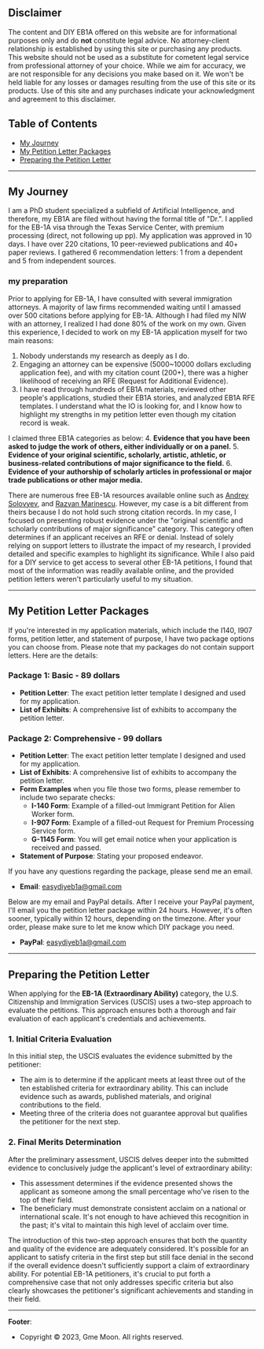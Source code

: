 ## Disclaimer

The content and DIY EB1A offered on this website are for informational purposes only and do **not** constitute legal advice. No attorney-client relationship is established by using this site or purchasing any products. This website should not be used as a substitute for cometent legal service from professional attorney of your choice. While we aim for accuracy, we are not responsible for any decisions you make based on it. We won't be held liable for any losses or damages resulting from the use of this site or its products. Use of this site and any purchases indicate your acknowledgment and agreement to this disclaimer.


## Table of Contents

- [My Journey](#my-journey)
- [My Petition Letter Packages](#my-petition-letter-packages)
- [Preparing the Petition Letter](#preparing-the-petition-letter)

---

## My Journey

I am a PhD student specialized a subfield of Artificial Intelligence, and therefore, my EB1A are filed without having the formal title of "Dr.". I applied for the EB-1A visa through the Texas Service Center, with premium processing (direct, not following up pp). My application was approved in 10 days. I have over 220 citations, 10 peer-reviewed publications and 40+ paper reviews. I gathered 6 recommendation letters: 1 from a dependent and 5 from independent sources. 

### my preparation

Prior to applying for EB-1A, I have consulted with several immigration attorneys. A majority of law firms recommended waiting until I amassed over 500 citations before applying for EB-1A. Although I had filed my NIW with an attorney, I realized I had done 80% of the work on my own. Given this experience, I decided to work on my EB-1A application myself for two main reasons:
1. Nobody understands my research as deeply as I do.
2. Engaging an attorney can be expensive (5000~10000 dollars excluding application fee), and with my citation count (200+), there was a higher likelihood of receiving an RFE (Request for Additional Evidence).
3. I have read through hundreds of EB1A materials, reviewed other people's applications, studied their EB1A stories, and analyzed EB1A RFE templates. I understand what the IO is looking for, and I know how to highlight my strengths in my petition letter even though my citation record is weak.

I claimed three EB1A categories as below:
4. **Evidence that you have been asked to judge the work of others, either individually or on a panel.**
5. **Evidence of your original scientific, scholarly, artistic, athletic, or business-related contributions of major significance to the field.**
6. **Evidence of your authorship of scholarly articles in professional or major trade publications or other major media.**

There are numerous free EB-1A resources available online such as [Andrey Solovyev](https://andreychemist.github.io/story/), and [Razvan Marinescu](https://razvanmarinescu.github.io/green-card-I-140/). However, my case is a bit different from theirs because I do not hold such strong citation records. In my case, I focused on presenting robust evidence under the "original scientific and scholarly contributions of major significance" category. This category often determines if an applicant receives an RFE or denial. Instead of solely relying on support letters to illustrate the impact of my research, I provided detailed and specific examples to highlight its significance. While I also paid for a DIY service to get access to several other EB-1A petitions, I found that most of the information was readily available online, and the provided petition letters weren't particularly useful to my situation.

---

## My Petition Letter Packages

If you're interested in my application materials, which include the I140, I907 forms, petition letter, and statement of purpose, I have two package options you can choose from. Please note that my packages do not contain support letters. Here are the details:

### Package 1: Basic - 89 dollars
- **Petition Letter**: The exact petition letter template I designed and used for my application.
- **List of Exhibits**: A comprehensive list of exhibits to accompany the petition letter.

### Package 2: Comprehensive - 99 dollars
- **Petition Letter**: The exact petition letter template I designed and used for my application.
- **List of Exhibits**: A comprehensive list of exhibits to accompany the petition letter.
- **Form Examples** when you file those two forms, please remember to include two separate checks:
  - **I-140 Form**: Example of a filled-out Immigrant Petition for Alien Worker form.
  - **I-907 Form**: Example of a filled-out Request for Premium Processing Service form.
  - **G-1145 Form**: You will get email notice when your application is received and passed.
- **Statement of Purpose**: Stating your proposed endeavor.


If you have any questions regarding the package, please send me an email. 
- **Email**: easydiyeb1a@gmail.com

Below are my email and PayPal details. After I receive your PayPal payment, I'll email you the petition letter package within 24 hours. However, it's often sooner, typically within 12 hours, depending on the timezone. After your order, please make sure to let me know which DIY package you need.
- **PayPal**: easydiyeb1a@gmail.com

---

## Preparing the Petition Letter

When applying for the **EB-1A (Extraordinary Ability)** category, the U.S. Citizenship and Immigration Services (USCIS) uses a two-step approach to evaluate the petitions. This approach ensures both a thorough and fair evaluation of each applicant's credentials and achievements.


### 1. Initial Criteria Evaluation

In this initial step, the USCIS evaluates the evidence submitted by the petitioner:
- The aim is to determine if the applicant meets at least three out of the ten established criteria for extraordinary ability. This can include evidence such as awards, published materials, and original contributions to the field.
- Meeting three of the criteria does not guarantee approval but qualifies the petitioner for the next step.

### 2. Final Merits Determination

After the preliminary assessment, USCIS delves deeper into the submitted evidence to conclusively judge the applicant's level of extraordinary ability:
- This assessment determines if the evidence presented shows the applicant as someone among the small percentage who've risen to the top of their field.
- The beneficiary must demonstrate consistent acclaim on a national or international scale. It's not enough to have achieved this recognition in the past; it's vital to maintain this high level of acclaim over time.

The introduction of this two-step approach ensures that both the quantity and quality of the evidence are adequately considered. It's possible for an applicant to satisfy criteria in the first step but still face denial in the second if the overall evidence doesn't sufficiently support a claim of extraordinary ability. For potential EB-1A petitioners, it's crucial to put forth a comprehensive case that not only addresses specific criteria but also clearly showcases the petitioner's significant achievements and standing in their field.

---

**Footer**: 
- Copyright © 2023, Gme Moon. All rights reserved.
